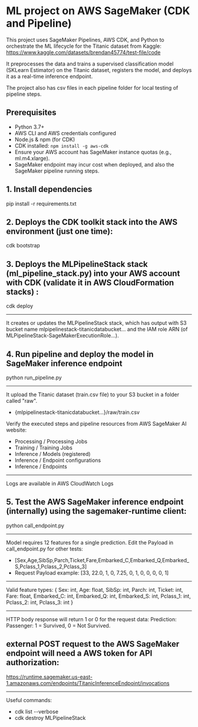# ML project on AWS SageMaker (CDK and Pipeline)
This project uses SageMaker Pipelines, AWS CDK, and Python to orchestrate the ML lifecycle for the Titanic dataset from Kaggle: 
https://www.kaggle.com/datasets/brendan45774/test-file/code

It preprocesses the data and trains a supervised classification model (SKLearn Estimator) on the Titanic dataset, registers the model, and deploys it as a real-time inference endpoint.

The project also has csv files in each pipeline folder for local testing of pipeline steps.

## Prerequisites
- Python 3.7+
- AWS CLI and AWS credentials configured
- Node.js & npm (for CDK)
- CDK installed: `npm install -g aws-cdk`
- Ensure your AWS account has SageMaker instance quotas (e.g., ml.m4.xlarge).
- SageMaker endpoint may incur cost when deployed, and also the SageMaker pipeline running steps.

## 1. Install dependencies 
pip install -r requirements.txt

## 2. Deploys the CDK toolkit stack into the AWS environment (just one time):
cdk bootstrap

## 3. Deploys the MLPipelineStack stack (ml_pipeline_stack.py) into your AWS account with CDK (validate it in AWS CloudFormation stacks) :
cdk deploy

---
It creates or updates the MLPipelineStack stack, which has output with S3 bucket name mlpipelinestack-titanicdatabucket... and the IAM role ARN (of MLPipelineStack-SageMakerExecutionRole...).

## 4. Run pipeline and deploy the model in SageMaker inference endpoint
python run_pipeline.py

---
It upload the Titanic dataset (train.csv file) to your S3 bucket in a folder called "raw". 
- {mlpipelinestack-titanicdatabucket...}/raw/train.csv

Verify the executed steps and pipeline resources from AWS SageMaker AI website:
- Processing / Processing Jobs
- Training / Training Jobs
- Inference / Models (registered)
- Inference / Endpoint configurations
- Inference / Endpoints

---
Logs are available in AWS CloudWatch Logs 

## 5. Test the AWS SageMaker inference endpoint (internally) using the sagemaker-runtime client:
python call_endpoint.py

---
Model requires 12 features for a single prediction. Edit the Payload in call_endpoint.py for other tests:
- [Sex,Age,SibSp,Parch,Ticket,Fare,Embarked_C,Embarked_Q,Embarked_S,Pclass_1,Pclass_2,Pclass_3]
- Request Payload example: [33, 22.0, 1, 0, 7.25, 0, 1, 0, 0, 0, 0, 1] 
---
Valid feature types:
{
    Sex: int,
    Age: float,
    SibSp: int,
    Parch: int,
    Ticket: int,
    Fare: float,
    Embarked_C: int,
    Embarked_Q: int,
    Embarked_S: int,
    Pclass_1: int,
    Pclass_2: int,
    Pclass_3: int
}

---
HTTP body response will return 1 or 0 for the request data:
Prediction: Passenger: 1 = Survived, 0 = Not Survived.

## external POST request to the AWS SageMaker endpoint will need a AWS token for API authorization:
https://runtime.sagemaker.us-east-1.amazonaws.com/endpoints/TitanicInferenceEndpoint/invocations

---
Useful commands: 
- cdk list --verbose  
- cdk destroy MLPipelineStack 
